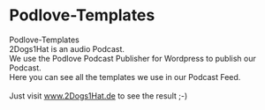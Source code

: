 # Podlove-Templates
Podlove-Templates </br>
2Dogs1Hat is an audio Podcast. </br>
We use the Podlove Podcast Publisher for Wordpress to publish our Podcast. </br>
Here you can see all the templates we use in our Podcast Feed. </br>
</br>
Just visit www.2Dogs1Hat.de to see the result ;-)
